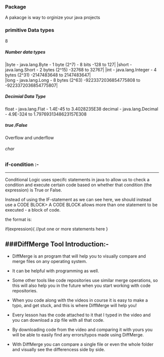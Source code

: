 

### Package
A pakacge is way to orginize your java projects


### primitive Data types

8

##### Number data types


|byte	- java.lang.Byte		- 1 byte (2^7) - 8 bits	 	-128 		to 127|
|short	- java.lang.Short		- 2 bytes (2^15)			-32768 	to 32767|
|int 	- java.lang.Integer		- 4 bytes (2^31)			-2147483648 to  2147483647|  
|long 	- java.lang.Long		- 8 bytes (2^63)	-9223372036854775808 to -9223372036854775807|

##### Decimial Data Type

float	- java.lang.Flat		- 1.4E-45 to 3.4028235E38 
decimal	- java.lang.Decimal		- 4.9E-324 to 1.7976931348623157E308

##### true /False


Overflow and underflow

###### char


### if-condition :-
----------------
Conditional Logic uses specifc statements in java to allow us to check a condition and execute certain code based on whether  that condition (the expression) is True or False.

Instead of using the IF-statement as we can see here, we should instead use a CODE BLOCK>
A CODE BLOCK allows more than one statement to be executed - a block of code.

the format is:

if(expression){
	//put one or more statements here
}

###DiffMerge Tool Introduction:-
----------------------------
* DiffMerge is an program that will help you to visually compare and merge files on any operating system.

* It can be helpful with programming as well.

* Some other tools like code repositories use similar merge operations, so this will also help you in the future when you start working with code repositories.

* When you code along with the videos in course it is easy to make a typo, and get stuck, and this is where DiffMerge will help you!

* Every lesson has the code attached to it that I typed in the video and you can download a zip file with all that code.

* By downloading code from the video and comparing it with yours you will be able to easily find any errors/typos made using DiffMerge.

* With DiffMerge  you can compare a single file or even the whole folder and visually see the differencess side by side.
